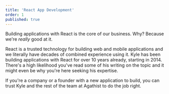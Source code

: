 ```yaml
---
title: 'React App Development'
order: 1
published: true
---
```


Building applications with React is the core of our business. Why? Because we're _really_ good at it.

React is a trusted technology for building web and mobile applications and we literally have decades of combined experience using it. Kyle has been building applications with React for over 10 years already, starting in 2014. There's a high likelihood you've read some of his writing on the topic and it might even be why you're here seeking his expertise.

If you're a company or a founder with a new application to build, you can trust Kyle and the rest of the team at Agathist to do the job right.
